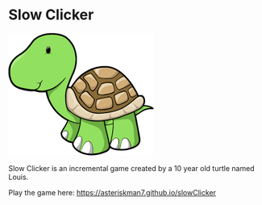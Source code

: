 # Slow Clicker

![Image of Louis](turtle.png)

Slow Clicker is an incremental game created by a 10 year old turtle named Louis.

Play the game here: https://asteriskman7.github.io/slowClicker
